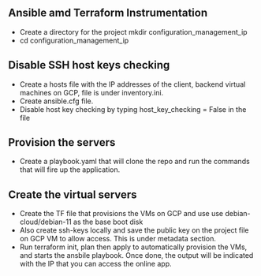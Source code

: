 ## Ansible amd Terraform Instrumentation
* Create a directory for the project mkdir configuration_management_ip
* cd configuration_management_ip
## Disable SSH host keys checking
* Create a hosts file with the IP addresses of the client, backend virtual machines on GCP, file is under inventory.ini.
* Create ansible.cfg file.
* Disable host key checking by typing host_key_checking = False in the file
## Provision the servers
* Create a playbook.yaml that will clone the repo and run the commands that will fire up the application.
## Create the virtual servers
* Create the TF file that provisions the VMs on GCP and use use debian-cloud/debian-11 as the base boot disk
* Also create ssh-keys locally and save the public key on the project file on GCP VM to allow access. This is under metadata section.
* Run terraform init, plan then apply to automatically provision the VMs, and starts the ansbile playbook. Once done, the output will be indicated with the IP that you can access the online app.